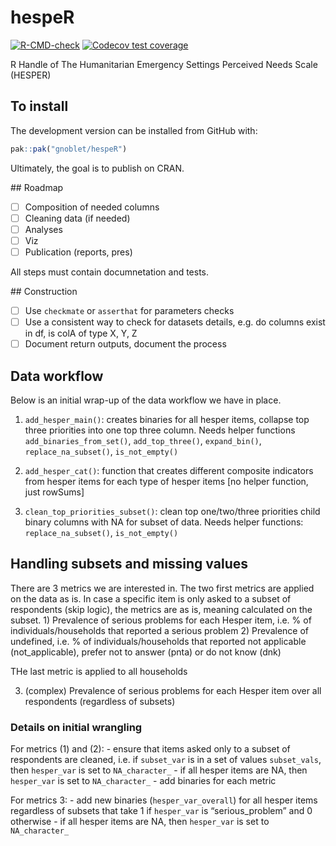 
<!-- README.md is generated from README.Rmd. Please edit that file -->

# hespeR

<!-- badges: start -->

[![R-CMD-check](https://github.com/gnoblet/hespeR/actions/workflows/R-CMD-check.yaml/badge.svghttps://github.com/gnoblet/hespeR/actions/workflows/R-CMD-check.yaml/badge.svghttps://github.com/gnoblet/hespeR/actions/workflows/R-CMD-check.yaml/badge.svg)](https://github.com/gnoblet/hespeR/actions/workflows/R-CMD-check.yaml)
[![Codecov test
coverage](https://codecov.io/gh/gnoblet/hespeR/graph/badge.svg)](https://app.codecov.io/gh/gnoblet/hespeR)
<!-- badges: end -->

R Handle of The Humanitarian Emergency Settings Perceived Needs Scale
(HESPER)

## To install

The development version can be installed from GitHub with:

``` r
pak::pak("gnoblet/hespeR") 
```

Ultimately, the goal is to publish on CRAN.

\## Roadmap

- [ ] Composition of needed columns
- [ ] Cleaning data (if needed)
- [ ] Analyses
- [ ] Viz
- [ ] Publication (reports, pres)

All steps must contain documnetation and tests.

\## Construction

- [ ] Use `checkmate` or `asserthat` for parameters checks
- [ ] Use a consistent way to check for datasets details, e.g. do
  columns exist in df, is colA of type X, Y, Z
- [ ] Document return outputs, document the process

## Data workflow

Below is an initial wrap-up of the data workflow we have in place.

1.  `add_hesper_main()`: creates binaries for all hesper items, collapse
    top three priorities into one top three column. Needs helper
    functions `add_binaries_from_set()`, `add_top_three()`,
    `expand_bin()`, `replace_na_subset()`, `is_not_empty()`

2.  `add_hesper_cat()`: function that creates different composite
    indicators from hesper items for each type of hesper items \[no
    helper function, just rowSums\]

3.  `clean_top_priorities_subset()`: clean top one/two/three priorities
    child binary columns with NA for subset of data. Needs helper
    functions: `replace_na_subset()`, `is_not_empty()`

## Handling subsets and missing values

There are 3 metrics we are interested in. The two first metrics are
applied on the data as is. In case a specific item is only asked to a
subset of respondents (skip logic), the metrics are as is, meaning
calculated on the subset. 1) Prevalence of serious problems for each
Hesper item, i.e. % of individuals/households that reported a serious
problem 2) Prevalence of undefined, i.e. % of individuals/households
that reported not applicable (not_applicable), prefer not to answer
(pnta) or do not know (dnk)

THe last metric is applied to all households

3)  (complex) Prevalence of serious problems for each Hesper item over
    all respondents (regardless of subsets)

### Details on initial wrangling

For metrics (1) and (2): - ensure that items asked only to a subset of
respondents are cleaned, i.e. if `subset_var` is in a set of values
`subset_vals`, then `hesper_var` is set to `NA_character_` - if all
hesper items are NA, then `hesper_var` is set to `NA_character_` - add
binaries for each metric

For metrics 3: - add new binaries (`hesper_var_overall`) for all hesper
items regardless of subsets that take 1 if `hesper_var` is
“serious_problem” and 0 otherwise - if all hesper items are NA, then
`hesper_var` is set to `NA_character_`
